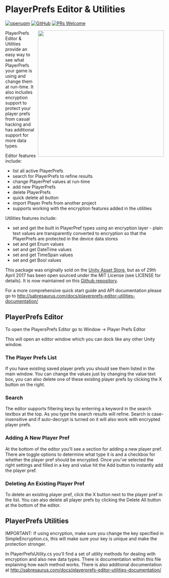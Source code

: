 # PlayerPrefs Editor & Utilities

[![openupm](https://img.shields.io/npm/v/com.sabresaurus.playerprefseditor?label=openupm&registry_uri=https://package.openupm.com)](https://openupm.com/packages/com.sabresaurus.playerprefseditor/) [![GitHub](https://img.shields.io/github/license/sabresaurus/PlayerPrefsEditor)](https://github.com/sabresaurus/PlayerPrefsEditor/blob/master/LICENSE.md) [![PRs Welcome](https://img.shields.io/badge/PRs-welcome-blue.svg)](http://makeapullrequest.com)

<img align="right" src="https://user-images.githubusercontent.com/17784523/154849207-15bf8111-fa6c-401f-8b7d-4bed69520216.png" width="400" />

PlayerPrefs Editor & Utilities provide an easy way to see what PlayerPrefs your game is using and change them at run-time. It also includes encryption support to protect your player prefs from casual hacking and has additional support for more data types.

Editor features include:
- list all active PlayerPrefs
- search for PlayerPrefs to refine results
- change PlayerPref values at run-time
- add new PlayerPrefs
- delete PlayerPrefs
- quick delete all button
- import Player Prefs from another project
- supports working with the encryption features added in the utilities

Utilities features include:
- set and get the built in PlayerPref types using an encryption layer - plain text values are transparently converted to encryption so that the PlayerPrefs are protected in the device data stores
- set and get Enum values
- set and get DateTime values
- set and get TimeSpan values
- set and get Bool values

This package was originally sold on the [Unity Asset Store](https://www.assetstore.unity3d.com/en/#!/content/26656), but as of 29th April 2017 has been open sourced under the MIT License (see LICENSE for details). It is now maintained on this [Github repository](https://github.com/sabresaurus/PlayerPrefsEditor).

For a more comprehensive quick start guide and API documentation please go to http://sabresaurus.com/docs/playerprefs-editor-utilities-documentation/


## PlayerPrefs Editor

To open the PlayersPrefs Editor go to Window -> Player Prefs Editor

This will open an editor window which you can dock like any other Unity window.


### The Player Prefs List

If you have existing saved player prefs you should see them listed in the main window. You can change the values just by changing the value text box, you can also delete one of these existing player prefs by clicking the X button on the right.


### Search

The editor supports filtering keys by enterring a keyword in the search textbox at the top. As you type the search results will refine. Search is case-insensitive and if auto-decrypt is turned on it will also work with encrypted player prefs.


### Adding A New Player Pref

At the bottom of the editor you'll see a section for adding a new player pref. There are toggle options to determine what type it is and a checkbox for whether the player pref should be encrypted. Once you've selected the right settings and filled in a key and value hit the Add button to instantly add the player pref.


### Deleting An Existing Player Pref

To delete an existing player pref, click the X button next to the player pref in the list. You can also delete all player prefs by clicking the Delete All button at the bottom of the editor.


## PlayerPrefs Utilities

IMPORTANT: If using encryption, make sure you change the key specified in SimpleEncryption.cs, this will make sure your key is unique and make the protection stronger.

In PlayerPrefsUtility.cs you'll find a set of utility methods for dealing with encryption and also new data types. There is documentation within this file explaining how each method works. There is also additional documentation at http://sabresaurus.com/docs/playerprefs-editor-utilities-documentation/
